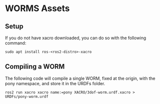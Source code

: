 # WORMS Assets

## Setup

If you do not have xacro downloaded, you can do so with the following command:

```
sudo apt install ros-<ros2-distro>-xacro
```

## Compiling a WORM

The following code will compile a single WORM, fixed at the origin, with the pony namespace, and store it in the URDFs folder.

```
ros2 run xacro xacro name:=pony XACRO/3dof-worm.urdf.xacro > URDFs/pony-worm.urdf
```
